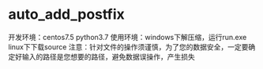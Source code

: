 # auto_add_postfix

开发环境：centos7.5 python3.7
使用环境：windows下解压缩，运行run.exe
	  linux下下载source
注意：针对文件的操作须谨慎，为了您的数据安全，一定要确定好输入的路径是您想要的路径，避免数据误操作，产生损失
